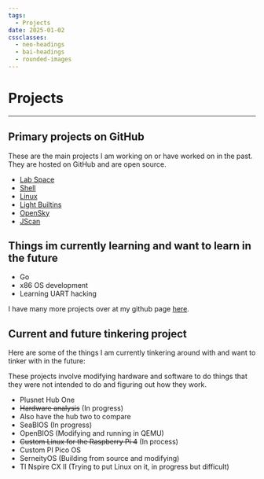 ```yaml
---
tags:
  - Projects
date: 2025-01-02
cssclasses:
  - neo-headings
  - bai-headings
  - rounded-images
---
```

# Projects

***

## Primary projects on GitHub
These are the main projects I am working on or have worked on in the past. They are hosted on GitHub and are open source.
- [Lab Space](https://github.com/0x4248/lab_space)
- [Shell](https://github.com/0x4248/Shell)
- [Linux](https://github.com/0x4248/linux)
- [Light Builtins](https://github.com/0x4248/light_builtins)
- [OpenSky](https://github.com/0x4248/OpenSky)
- [JScan](https://github.com/0x4248/JScan)

## Things im currently learning and want to learn in the future

* Go
* x86 OS development
* Learning UART hacking

I have many more projects over at my github page [here](https://www.github.com/0x4248).
## Current and future tinkering project
Here are some of the things I am currently tinkering around with and want to tinker with in the future:

These projects involve modifying hardware and software to do things that they were not intended to do and figuring out how they work.

- Plusnet Hub One
- ~~Hardware analysis~~ (In progress)
- Also have the hub two to compare
- SeaBIOS (In progress)
- OpenBIOS (Modifying and running in QEMU)
- ~~Custom Linux for the Raspberry Pi 4~~ (In process)
- Custom PI Pico OS
- SerneityOS (Building from source and modifying)
- TI Nspire CX II (Trying to put Linux on it, in progress but difficult)


